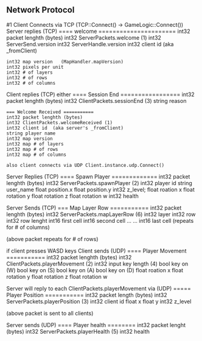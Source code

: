 ﻿## Network Protocol

#1 Client Connects via TCP  (TCP::Connect()  -> GameLogic::Connect())
Server replies (TCP)
    ==== welcome ======================
	int32 packet lenghth (bytes) 
	int32 ServerPackets.welcome (1)
	int32 ServerSend.version
	int32 ServerHandle.version
	int32 client id   (aka _fromClient)

    int32 map version   (MapHandler.mapVersion)
	int32 pixels per unit
	int32 # of layers
	int32 # of rows
	int32 # of columns

Client replies (TCP) either
    ==== Session End =================
	int32 packet lenghth (bytes)
	int32 ClientPackets.sessionEnd (3)
	string reason

	=== Welcome Received ===========
	int32 packet lenghth (bytes)
	int32 ClientPackets.welcomeReceived (1)
	int32 client id  (aka server's _fromClient)
	string player name
	int32 map version
	int32 map # of layers
	int32 map # of rows
	int32 map # of columns

	also client connects via UDP Client.instance.udp.Connect()

Server Replies (TCP)
	==== Spawn Player =============
	int32 packet lenghth (bytes)
	int32 ServerPackets.spawnPlayer (2)
	int32 player id
	string user_name
	float position.x
	float position.y
	int32 z_level;
	float roation x 
	float rotation y
	float rotation z
	float rotation w
	int32 health

Server Sends (TCP)
    === Map Layer Row ===========
	int32 packet lenghth (bytes)
	int32 ServerPackets.mapLayerRow (6)
	int32 layer
	int32 row
	int32 row lenght
	int16 first cell
	int16 second cell
	...
	...
	int16 last cell  (repeats for # of columns)

(above packet repeats for # of rows)

if client presses WASD keys
Client sends (UDP)
    ==== Player Movement ===========
    int32 packet lenghth (bytes)
    int32 ClientPackets.playerMovement (2)
    int32 input key length (4)
	bool key on (W)
	bool key on (S)
	bool key on (A)
	bool key on (D)
	float roation x 
	float rotation y
	float rotation z
	float rotation w

Server will reply to each ClientPackets.playerMovement via  (UDP)
    ===== Player Position ===========
    int32 packet length (bytes)
    int32 ServerPackets.playerPosition (3)
	int32 client id
	float x
	float y
	int32 z_level

(above packet is sent to all clients)

Server sends (UDP)
	==== Player health ========
	int32 packet lenght (bytes)
	int32 ServerPackets.playerHealth (5)
	int32 health
